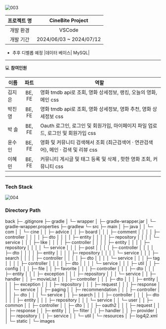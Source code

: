 ![003](https://github.com/user-attachments/assets/37882eba-3d6f-4bef-9b61-166bf2537375)


|프로젝트 명| CineBite Project|
|:---------:| :-------------:|
|개발 환경|  VSCode|
|개발 기간| 2024/06/03 ~ 2024/07/12|
- 추후 디벨롭 예정
|데이터 베이스| MySQL|

***
💻 **참여인원**

| 이름 | 파트 | 역할 |
|----- |	:----------:|----------|
| 김지은 | BE, FE | 영화 tmdb api로 조회, 영화 상세정보, 랭킹, 오늘의 영화, 메인 css |
| 박진영 | BE, FE | 영화 tmdb api로 조회, 영화 상세정보, 영화 추천, 영화 상세정보 css |
| 박  솔 | BE, FE | Oauth 로그인, 로그인 및 회원가입, 마이페이지 파일 업로드, 로그인 및 회원가입 css |
| 윤수인 | BE, FE | 영화 및 커뮤니티 검색해서 조회 (최근검색어 · 연관검색어), 메인 · 검색 및 리뷰 css |
| 이혜민 | BE, FE | 커뮤니티 게시글 및 태그 등록 및 삭제 , 핫한 영화 조회, 커뮤니티 css |
***


### Tech Stack

![004](https://github.com/user-attachments/assets/7d534395-c36d-4168-a290-c9e5f788def0)

### Directory Path
back
├─ .gitignore
├─ gradle
│  └─ wrapper
│     ├─ gradle-wrapper.jar
│     └─ gradle-wrapper.properties
├─ gradlew
└─ src
   ├─ main
   │  ├─ java
   │  │  └─ com
   │  │     └─ cine
   │  │        ├─ advice
   │  │        ├─ board
   │  │        │  ├─ comment
   │  │        │  │  ├─ controller
   │  │        │  │  ├─ dto
   │  │        │  │  ├─ entity
   │  │        │  │  ├─ repository
   │  │        │  │  └─ service
   │  │        │  ├─ like
   │  │        │  │  ├─ controller
   │  │        │  │  ├─ entity
   │  │        │  │  ├─ repository
   │  │        │  │  └─ service
   │  │        │  ├─ post
   │  │        │  │  ├─ controller
   │  │        │  │  ├─ dto
   │  │        │  │  ├─ entity
   │  │        │  │  ├─ repository
   │  │        │  │  └─ service
   │  │        │  ├─ search
   │  │        │  │  ├─ controller
   │  │        │  │  ├─ dto
   │  │        │  │  └─ service
   │  │        │  ├─ tag
   │  │        │  │  ├─ controller
   │  │        │  │  ├─ dto
   │  │        │  │  └─ service
   │  │        │  ├─ util
   │  │        ├─ config
   │  │        │  ├─ file
   │  │        ├─ favorite
   │  │        │  ├─ controller
   │  │        │  ├─ dto
   │  │        │  ├─ entity
   │  │        │  ├─ exception
   │  │        │  ├─ repository
   │  │        │  └─ service
   │  │        ├─ handler
   │  │        ├─ movieList
   │  │        │  ├─ controller
   │  │        │  ├─ dto
   │  │        │  ├─ entity
   │  │        │  ├─ exception
   │  │        │  ├─ repository
   │  │        │  ├─ request
   │  │        │  ├─ response
   │  │        │  └─ service
   │  │        ├─ paging
   │  │        ├─ recommendation
   │  │        │  ├─ controller
   │  │        │  ├─ dto
   │  │        │  └─ service
   │  │        ├─ search
   │  │        │  ├─ controller
   │  │        │  ├─ dto
   │  │        │  ├─ entity
   │  │        │  ├─ repository
   │  │        │  └─ service
   │  │        └─ user
   │  │           ├─ common
   │  │           ├─ controller
   │  │           ├─ dto
   │  │           │  ├─ oauth2
   │  │           │  ├─ request
   │  │           │  ├─ response
   │  │           ├─ entity
   │  │           ├─ filter
   │  │           ├─ handler
   │  │           ├─ provider
   │  │           ├─ repository
   │  │           ├─ service
   │  │           └─ util
   │  └─ resources
   │     ├─ log4j2.xml
   │     └─ static
   │        └─ images
